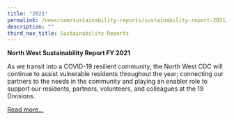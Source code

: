 ```yaml
---
title: "2021"
permalink: /newsroom/sustainability-reports/sustainability-report-2021/
description: ""
third_nav_title: Sustainability Reports
---
```

**North West Sustainability Report FY 2021**

As we transit into a COVID-19 resilient community, the North West CDC will continue to assist vulnerable residents throughout the year; connecting our partners to the needs in the community and playing an enabler role to support our residents, partners, volunteers, and colleagues at the 19 Divisions.

[Read more...](/files/pa%20nwcdc%20sustainability%20report%20-%20final.pdf)

